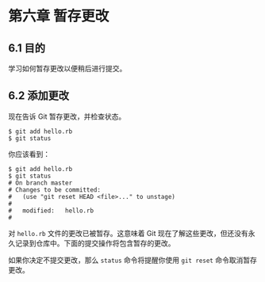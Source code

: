 # 第六章 暂存更改

## 6.1 目的

学习如何暂存更改以便稍后进行提交。

## 6.2 添加更改

现在告诉 Git 暂存更改，并检查状态。

```
$ git add hello.rb
$ git status
```

你应该看到：

```
$ git add hello.rb
$ git status
# On branch master
# Changes to be committed:
#   (use "git reset HEAD <file>..." to unstage)
#
#   modified:   hello.rb
#
```

对 `hello.rb` 文件的更改已被暂存。这意味着 Git 现在了解这些更改，但还没有永久记录到仓库中。下面的提交操作将包含暂存的更改。

如果你决定不提交更改，那么 `status` 命令将提醒你使用 `git reset` 命令取消暂存更改。